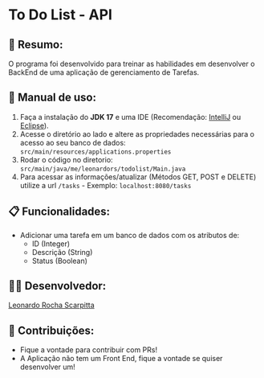 # To Do List - API

## 📖 Resumo:
O programa foi desenvolvido para treinar as habilidades em desenvolver o BackEnd de uma aplicação de gerenciamento de Tarefas.

## 📔 Manual de uso: 
1. Faça a instalação do **JDK 17** e uma IDE (Recomendação: [IntelliJ](https://www.jetbrains.com/idea/) ou [Eclipse](https://www.eclipseide.org/)).
2. Acesse o diretório ao lado e altere as propriedades necessárias para o acesso ao seu banco de dados: `src/main/resources/applications.properties`
3. Rodar o código no diretorio: `src/main/java/me/leonardors/todolist/Main.java`
4. Para acessar as informações/atualizar (Métodos GET, POST e DELETE) utilize a url `/tasks` - Exemplo: `localhost:8080/tasks`

## 📋 Funcionalidades:

- Adicionar uma tarefa em um banco de dados com os atributos de:
  - ID (Integer)
  - Descrição (String)
  - Status (Boolean)

## 🧑‍💻 Desenvolvedor:

[Leonardo Rocha Scarpitta](https://www.linkedin.com/in/leonardorscarpitta/)

## 📃 Contribuições:
- Fique a vontade para contribuir com PRs!
- A Aplicação não tem um Front End, fique a vontade se quiser desenvolver um!
